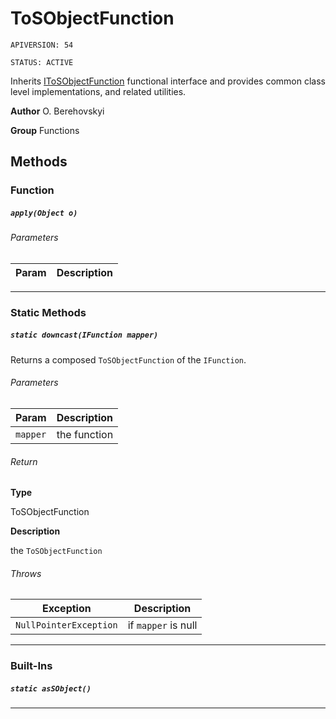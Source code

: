 # ToSObjectFunction

`APIVERSION: 54`

`STATUS: ACTIVE`

Inherits [IToSObjectFunction](/docs/Functional-Interfaces/IToSObjectFunction.md) functional interface and provides common class level implementations, and related utilities.


**Author** O. Berehovskyi


**Group** Functions

## Methods
### Function
##### `apply(Object o)`
###### Parameters
|Param|Description|
|---|---|

---
### Static Methods
##### `static downcast(IFunction mapper)`

Returns a composed `ToSObjectFunction` of the `IFunction`.

###### Parameters
|Param|Description|
|---|---|
|`mapper`|the function|

###### Return

**Type**

ToSObjectFunction

**Description**

the `ToSObjectFunction`

###### Throws
|Exception|Description|
|---|---|
|`NullPointerException`|if `mapper` is null|

---
### Built-Ins
##### `static asSObject()`
---
